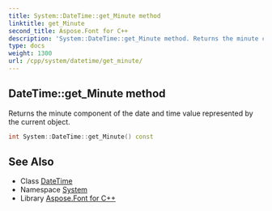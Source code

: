 ```yaml
---
title: System::DateTime::get_Minute method
linktitle: get_Minute
second_title: Aspose.Font for C++
description: 'System::DateTime::get_Minute method. Returns the minute component of the date and time value represented by the current object in C++.'
type: docs
weight: 1300
url: /cpp/system/datetime/get_minute/
---
```

## DateTime::get_Minute method


Returns the minute component of the date and time value represented by the current object.

```cpp
int System::DateTime::get_Minute() const
```

## See Also

* Class [DateTime](../)
* Namespace [System](../../)
* Library [Aspose.Font for C++](../../../)
